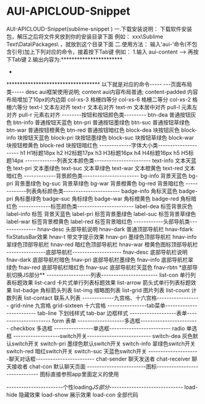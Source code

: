 # AUI-APICLOUD-Snippet
AUI-APICLOUD-Snippet(sublime-snippet )
一.下载安装说明：
下载软件安装包，解压之后将文件夹放到你的安装目录下面
例如：
xxx\Sublime Text\Data\Packages\ ，就放到这个目录下面
二.使用方法：
输入'aui-'命令(不包含引号)加上下列对应的命令，接着按下Tab键
例如：
1.输入 aui-content  --> 再按下Tab键
2.输出内容为:***********************
<div class="aui-content">
  <ul class="aui-list-view">
  <li class="aui-list-view-cell"></li>
  </ul>
  </div>  
  ***********************************
以下就是对应的命令-----
            ---页面布局类-----
desc                        aui框架使用说明;
content                     aui内容布局普通;
content-padded              内容布局增加了10px的内边距
col-xs-3                    格栅四等分
col-xs-6                    格栅二等分
col-xs-2                    格栅六等分
text-l                      文本左对齐
text-r                      文本右对齐
text-m                      文本居中对齐   
pull-l                       元素左对齐
pull-r                       元素右对齐
    --------按钮和按钮颜色类---------
btn-dea                        普通按钮灰色 
btn-info                        普通按钮天蓝色
btn-pri                        普通按钮墨绿色
btn-suc                        普通按钮草绿色
btn-war                        普通按钮橙黄色
btn-red                        普通按钮暗红色
block-dea                     块按钮灰色
block-info                      块按钮天蓝色
block-pri                      块按钮墨绿色
block-suc                      块按钮草绿色
block-war                      块按钮橙黄色
block-red                      块按钮暗红色
-------------字体大小类---------------------
h1                           H1标题18px
h2                           H2标题17px
h3                           H3标题16px
h4                           H4标题16px
h5                           H5标题14px
-------------列表文本颜色类-----------------------
text-info                      文本天蓝色
text-pri                      文本墨绿色
text-suc                      文本草绿色
text-war                      文本橙黄色
text-red                      文本暗红色
-------------背景颜色类-----------------------
bg-info                      背景天蓝色
bg-pri                      背景墨绿色
bg-suc                      背景草绿色
bg-war                      背景橙黄色
bg-red                      背景暗红色
-------------列表角标颜色类-----------------------
badge-info                       角标天蓝色
badge-pri                        角标墨绿色
badge-suc                        角标绿色
badge-war                        角标橙黄色
badge-red                        角标暗红色
-------------标签颜色类-----------------------
label-dea                       标签背景灰色
label-info                     标签 背景天蓝色
label-pri                      标签背景墨绿色
label-suc                      标签背景草绿色
label-war                      标签背景橙黄色
label-red                      标签背景暗红色
     ------------头部导航类---------------
hnav-desc                      头部导航说明
hnav-dark                      普通顶部导航栏 
hnav-fdark                     fixStatusBar效果
hnav-t                          带文字提示效果  
hnav-pri                        墨绿色顶部导航栏
hnav-info                      翠绿色顶部导航栏
hnav-red                      暗红色顶部导航栏
hnav-war                      橙黄色图标顶部导航栏
----------------底部导航栏--------------------
fnav-desc                      底部导航栏说明
fnav-dark                      底部导航栏暗色
fnav-pri                      底部导航栏墨绿色
fnav-info                      底部导航栏翠绿色
fnav-red                      底部导航栏暗红色
fnav-suc                     底部导航栏天蓝色
fnav-rbtn                    *底部导航切换JS部分**
------------------列表-----------------------
list-con                       单行列表标题效果
list-card                      卡片式单行列表标题效果
list-arrow                     箭头式单行列表标题效果
list-badge                     角标箭头列表
list-img                       缩略图列表
list-grid                       图片列表
list-count                     计数列表
list-contact                    联系人列表
-------------九宫格、十六宫格------------------
grid-nine                       九宫格
grid-sixteen                    十六宫格
----------------tab菜单-------------------------        
tab-line                        下划线样式
tab-bar                          边框样式
-------------------表单----------------------
form                               表单
-------------------多选框------------------------         
checkbox                        多选框    
----------------单选框-------------------------
radio                              单选框
-------------------switch开关--------------------------
switch-dea                              灰色默认switch开关
switch-pri                              墨绿色默认switch开关
switch-info                             翠绿色switch开关
switch-red                              暗红switch开关
switch-suc                              天蓝色switch开关
---------------------聊天对话框------------------------
chat-sender                            聊天发送者
chat-receiver                           聊天接收者
chat-con                                默认聊天页面
------------------------图标------------------------------
图标直接参照app里面定义的使用

-----------------------个性loading*JS部分*------------------------------
load-hide                               隐藏效果
load-show                               展示效果
load-con                                全部代码

